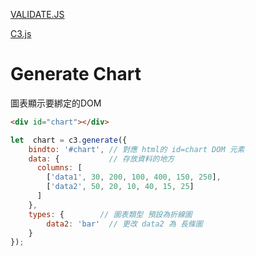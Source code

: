 
[VALIDATE.JS](https://validatejs.org/#validators-date)

[C3.js](https://c3js.org/gettingstarted.html#generate)

# Generate Chart

圖表顯示要綁定的DOM 
```html
<div id="chart"></div>
```

```jsx
let  chart = c3.generate({
    bindto: '#chart', // 對應 html的 id=chart DOM 元素
    data: {           // 存放資料的地方
      columns: [      
        ['data1', 30, 200, 100, 400, 150, 250],
        ['data2', 50, 20, 10, 40, 15, 25]
      ]
    },
    types: {        // 圖表類型 預設為折線圖
        data2: 'bar'  // 更改 data2 為 長條圖
    }
});
```


